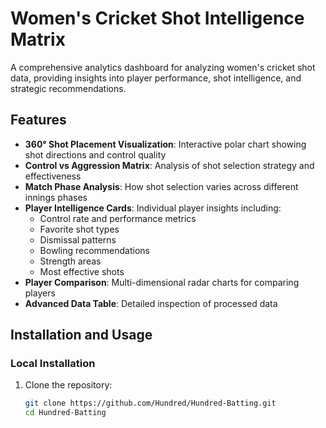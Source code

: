 # Women's Cricket Shot Intelligence Matrix

A comprehensive analytics dashboard for analyzing women's cricket shot data, providing insights into player performance, shot intelligence, and strategic recommendations.

## Features

- **360° Shot Placement Visualization**: Interactive polar chart showing shot directions and control quality
- **Control vs Aggression Matrix**: Analysis of shot selection strategy and effectiveness
- **Match Phase Analysis**: How shot selection varies across different innings phases
- **Player Intelligence Cards**: Individual player insights including:
  - Control rate and performance metrics
  - Favorite shot types
  - Dismissal patterns
  - Bowling recommendations
  - Strength areas
  - Most effective shots
- **Player Comparison**: Multi-dimensional radar charts for comparing players
- **Advanced Data Table**: Detailed inspection of processed data

## Installation and Usage

### Local Installation
1. Clone the repository:
   ```bash
   git clone https://github.com/Hundred/Hundred-Batting.git
   cd Hundred-Batting
  
